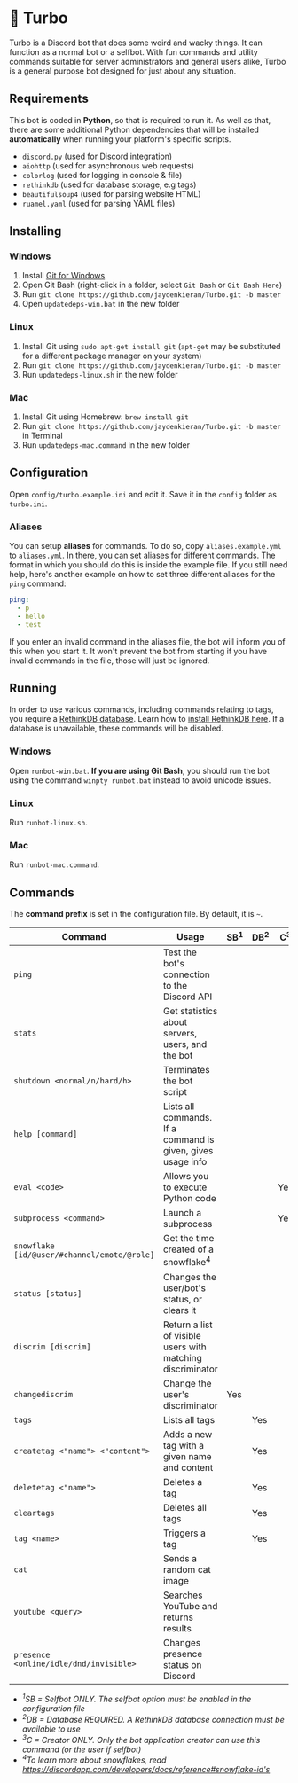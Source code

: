 # :rocket: Turbo
Turbo is a Discord bot that does some weird and wacky things. It can function as a normal bot or a selfbot. With fun commands and utility commands suitable for server administrators and general users alike, Turbo is a general purpose bot designed for just about any situation.

## Requirements
This bot is coded in **Python**, so that is required to run it. As well as that, there are some additional Python dependencies that will be installed **automatically** when running your platform's specific scripts.

- `discord.py` (used for Discord integration)
- `aiohttp` (used for asynchronous web requests)
- `colorlog` (used for logging in console & file)
- `rethinkdb` (used for database storage, e.g tags)
- `beautifulsoup4` (used for parsing website HTML)
- `ruamel.yaml` (used for parsing YAML files)

## Installing
### Windows
1. Install [Git for Windows](https://git-for-windows.github.io/)
2. Open Git Bash (right-click in a folder, select `Git Bash` or `Git Bash Here`)
3. Run `git clone https://github.com/jaydenkieran/Turbo.git -b master`
4. Open `updatedeps-win.bat` in the new folder

### Linux
1. Install Git using `sudo apt-get install git` (`apt-get` may be substituted for a different package manager on your system)
2. Run `git clone https://github.com/jaydenkieran/Turbo.git -b master`
3. Run `updatedeps-linux.sh` in the new folder

### Mac
1. Install Git using Homebrew: `brew install git`
2. Run `git clone https://github.com/jaydenkieran/Turbo.git -b master` in Terminal
3. Run `updatedeps-mac.command` in the new folder

## Configuration
Open `config/turbo.example.ini` and edit it. Save it in the `config` folder as `turbo.ini`.

### Aliases
You can setup **aliases** for commands. To do so, copy `aliases.example.yml` to `aliases.yml`. In there, you can set aliases for different commands. The format in which you should do this is inside the example file. If you still need help, here's another example on how to set three different aliases for the `ping` command:

```yml
ping:
  - p
  - hello
  - test
```

If you enter an invalid command in the aliases file, the bot will inform you of this when you start it. It won't prevent the bot from starting if you have invalid commands in the file, those will just be ignored.

## Running
In order to use various commands, including commands relating to tags, you require a [RethinkDB database](https://www.rethinkdb.com/). Learn how to [install RethinkDB here](https://www.rethinkdb.com/docs/install/). If a database is unavailable, these commands will be disabled.

### Windows
Open `runbot-win.bat`. **If you are using Git Bash**, you should run the bot using the command `winpty runbot.bat` instead to avoid unicode issues.
### Linux
Run `runbot-linux.sh`.
### Mac
Run `runbot-mac.command`.

## Commands
The **command prefix** is set in the configuration file. By default, it is `~`.

Command | Usage | SB<sup>1</sup> | DB<sup>2</sup> | C<sup>3</sup>
--- | --- | --- | --- | ---
`ping` | Test the bot's connection to the Discord API |||
`stats` | Get statistics about servers, users, and the bot |||
`shutdown <normal/n/hard/h>` | Terminates the bot script |||
`help [command]` | Lists all commands. If a command is given, gives usage info |||
`eval <code>` | Allows you to execute Python code ||| Yes
`subprocess <command>` | Launch a subprocess ||| Yes
`snowflake [id/@user/#channel/emote/@role]` | Get the time created of a snowflake<sup>4</sup> |||
`status [status]` | Changes the user/bot's status, or clears it |||
`discrim [discrim]` | Return a list of visible users with matching discriminator |||
`changediscrim` | Change the user's discriminator | Yes ||
`tags` | Lists all tags || Yes |
`createtag <"name"> <"content">` | Adds a new tag with a given name and content || Yes |
`deletetag <"name">` | Deletes a tag || Yes |
`cleartags` | Deletes all tags || Yes |
`tag <name>` | Triggers a tag || Yes |
`cat` | Sends a random cat image |||
`youtube <query>` | Searches YouTube and returns results |||
`presence <online/idle/dnd/invisible>` | Changes presence status on Discord |||

- *<sup>1</sup>SB = Selfbot ONLY. The selfbot option must be enabled in the configuration file*
- *<sup>2</sup>DB = Database REQUIRED. A RethinkDB database connection must be available to use*
- *<sup>3</sup>C = Creator ONLY. Only the bot application creator can use this command (or the user if selfbot)*
- *<sup>4</sup>To learn more about snowflakes, read https://discordapp.com/developers/docs/reference#snowflake-id's*

